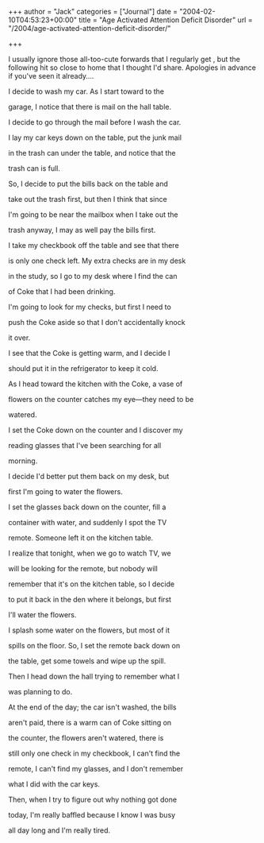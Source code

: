 +++
author = "Jack"
categories = ["Journal"]
date = "2004-02-10T04:53:23+00:00"
title = "Age Activated Attention Deficit Disorder"
url = "/2004/age-activated-attention-deficit-disorder/"

+++

I usually ignore those all-too-cute forwards that I regularly get , but the following hit so close to home that I thought I'd share. Apologies in advance if you've seen it already&#8230;.

I decide to wash my car. As I start toward to the
  

  
garage, I notice that there is mail on the hall table.
  

  
I decide to go through the mail before I wash the car.

I lay my car keys down on the table, put the junk mail
  

  
in the trash can under the table, and notice that the
  

  
trash can is full.

So, I decide to put the bills back on the table and
  

  
take out the trash first, but then I think that since
  

  
I'm going to be near the mailbox when I take out the
  

  
trash anyway, I may as well pay the bills first.

I take my checkbook off the table and see that there
  

  
is only one check left. My extra checks are in my desk
  

  
in the study, so I go to my desk where I find the can
  

  
of Coke that I had been drinking.

I'm going to look for my checks, but first I need to
  

  
push the Coke aside so that I don't accidentally knock
  

  
it over.

I see that the Coke is getting warm, and I decide I
  

  
should put it in the refrigerator to keep it cold.

As I head toward the kitchen with the Coke, a vase of
  

  
flowers on the counter catches my eye&#8212;they need to be
  

  
watered.

I set the Coke down on the counter and I discover my
  

  
reading glasses that I've been searching for all
  

  
morning.

I decide I'd better put them back on my desk, but
  

  
first I'm going to water the flowers.

I set the glasses back down on the counter, fill a
  

  
container with water, and suddenly I spot the TV
  

  
remote. Someone left it on the kitchen table.

I realize that tonight, when we go to watch TV, we
  

  
will be looking for the remote, but nobody will
  

  
remember that it's on the kitchen table, so I decide
  

  
to put it back in the den where it belongs, but first
  

  
I'll water the flowers.

I splash some water on the flowers, but most of it
  

  
spills on the floor. So, I set the remote back down on
  

  
the table, get some towels and wipe up the spill.

Then I head down the hall trying to remember what I
  

  
was planning to do.

At the end of the day; the car isn't washed, the bills
  

  
aren't paid, there is a warm can of Coke sitting on
  

  
the counter, the flowers aren't watered, there is
  

  
still only one check in my checkbook, I can't find the
  

  
remote, I can't find my glasses, and I don't remember
  

  
what I did with the car keys.

Then, when I try to figure out why nothing got done
  

  
today, I'm really baffled because I know I was busy
  

  
all day long and I'm really tired.